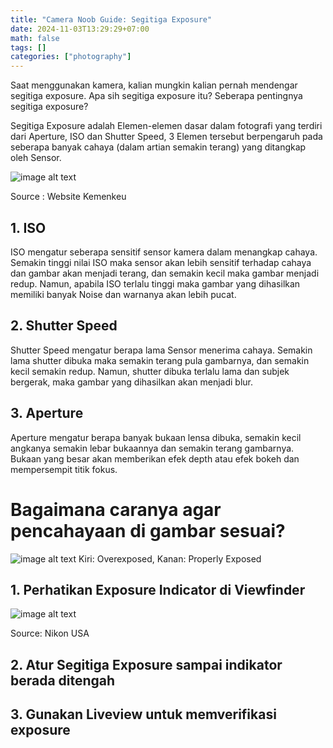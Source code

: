 ```yaml
---
title: "Camera Noob Guide: Segitiga Exposure"
date: 2024-11-03T13:29:29+07:00
math: false
tags: []
categories: ["photography"]
---
```


Saat menggunakan kamera, kalian mungkin kalian pernah mendengar segitiga exposure. Apa sih segitiga exposure itu? Seberapa pentingnya segitiga exposure?

Segitiga Exposure adalah Elemen-elemen dasar dalam fotografi yang terdiri dari Aperture, ISO dan Shutter Speed, 3 Elemen tersebut berpengaruh pada seberapa banyak cahaya (dalam artian semakin terang) yang ditangkap oleh Sensor.

![image alt text](/segitiga.jpg)

Source : Website Kemenkeu

## 1. ISO
ISO mengatur seberapa sensitif sensor kamera dalam menangkap cahaya. Semakin tinggi nilai ISO maka sensor akan lebih sensitif terhadap cahaya dan gambar akan menjadi terang, dan semakin kecil maka gambar menjadi redup. Namun, apabila ISO terlalu tinggi maka gambar yang dihasilkan memiliki banyak Noise dan warnanya akan lebih pucat.


## 2. Shutter Speed
Shutter Speed mengatur berapa lama Sensor menerima cahaya. Semakin lama shutter dibuka maka semakin terang pula gambarnya, dan semakin kecil semakin redup. Namun, shutter dibuka terlalu lama dan subjek bergerak, maka gambar yang dihasilkan akan menjadi blur. 

## 3. Aperture 
Aperture mengatur berapa banyak bukaan lensa dibuka, semakin kecil angkanya semakin lebar bukaannya dan semakin terang gambarnya. Bukaan yang besar akan memberikan efek depth atau efek bokeh dan mempersempit titik fokus.

# Bagaimana caranya agar pencahayaan di gambar sesuai?

![image alt text](/overexpose.jpg)
Kiri: Overexposed, Kanan: Properly Exposed

## 1. Perhatikan Exposure Indicator di Viewfinder
![image alt text](/ovf.png)

Source: Nikon USA

## 2. Atur Segitiga Exposure sampai indikator berada ditengah
## 3. Gunakan Liveview untuk memverifikasi exposure
